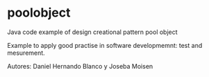 poolobject
==========

Java code example of  design creational pattern pool object

Example to apply good practise in software developmemnt: test and mesurement.

Autores: Daniel Hernando Blanco y Joseba Moisen
